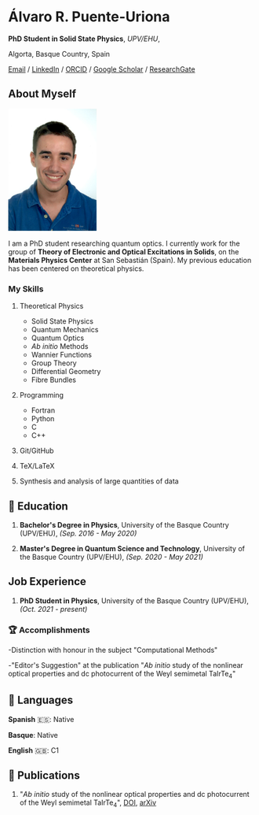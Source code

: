 # Álvaro R. Puente-Uriona

**PhD Student in Solid State Physics**, *UPV/EHU*,

Algorta, Basque Country, Spain

[Email](mailto:alvaro.ruiz@ehu.eus) / [LinkedIn](https://www.linkedin.com/in/%C3%A1lvaro-r-puente-uriona-463049268/) / [ORCID](https://orcid.org/0000-0003-1915-8804) / [Google Scholar](https://scholar.google.com/citations?user=J2orspIAAAAJ) / [ResearchGate](https://www.researchgate.net/profile/Alvaro-R-Puente-Uriona)

## About Myself

<img src="assets/profile.png"  width="180">

I am a PhD student researching quantum optics. I currently work for the group of **Theory of Electronic and Optical Excitations in Solids**, on the **Materials Physics Center** at San Sebastián (Spain). My previous education has been centered on theoretical physics.

### My Skills

1. Theoretical Physics
   - Solid State Physics
   - Quantum Mechanics
   - Quantum Optics
   - *Ab initio* Methods
   - Wannier Functions
   - Group Theory
   - Differential Geometry
   - Fibre Bundles

2. Programming
   - Fortran
   - Python
   - C
   - C++

3. Git/GitHub

4. TeX/LaTeX

5. Synthesis and analysis of large quantities of data

## 📖 Education

1. **Bachelor's Degree in Physics**, University of the Basque Country (UPV/EHU), _(Sep. 2016 - May 2020)_

2. **Master's Degree in Quantum Science and Technology**, University of the Basque Country (UPV/EHU), _(Sep. 2020 - May 2021)_

## Job Experience

1. **PhD Student in Physics**, University of the Basque Country (UPV/EHU), _(Oct. 2021 - present)_

### 🏆 Accomplishments

-Distinction with honour in the subject "Computational Methods"

-"Editor's Suggestion" at the publication "*Ab initio* study of the nonlinear optical properties and dc photocurrent of the Weyl semimetal TaIrTe<sub>4</sub>"

## 💬 Languages

**Spanish** 🇪🇸: Native

**Basque**󠁳: Native

**English** 🇬🇧: C1

## 📜 Publications

1. "*Ab initio* study of the nonlinear optical properties and dc photocurrent of the Weyl semimetal TaIrTe<sub>4</sub>", [DOI](https://doi.org/10.1103/PhysRevB.107.205204), [arXiv](https://arxiv.org/abs/2302.03090)
